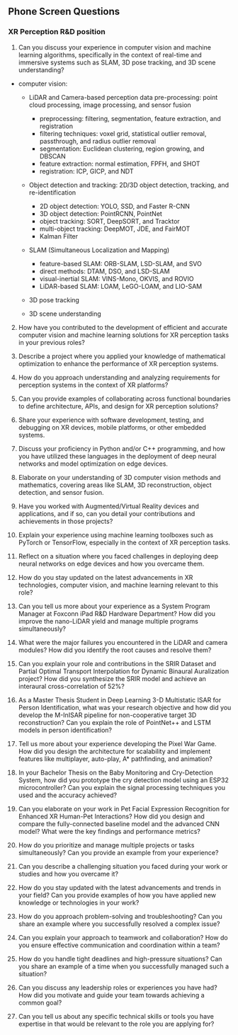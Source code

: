 <!-- possible phone screen questions -->
## Phone Screen Questions
### XR Perception R&D position
1. Can you discuss your experience in computer vision and machine learning algorithms, specifically in the context of real-time and immersive systems such as SLAM, 3D pose tracking, and 3D scene understanding?
- computer vision:
    - LiDAR and Camera-based perception data pre-processing: point cloud processing, image processing, and sensor fusion
        - preprocessing: filtering, segmentation, feature extraction, and registration
        - filtering techniques: voxel grid, statistical outlier removal, passthrough, and radius outlier removal
        - segmentation: Euclidean clustering, region growing, and DBSCAN
        - feature extraction: normal estimation, FPFH, and SHOT
        - registration: ICP, GICP, and NDT
    - Object detection and tracking: 2D/3D object detection, tracking, and re-identification
        - 2D object detection: YOLO, SSD, and Faster R-CNN
        - 3D object detection: PointRCNN, PointNet
        - object tracking: SORT, DeepSORT, and Tracktor
        - multi-object tracking: DeepMOT, JDE, and FairMOT
        - Kalman Filter
    - SLAM (Simultaneous Localization and Mapping)
        - feature-based SLAM: ORB-SLAM, LSD-SLAM, and SVO
        - direct methods: DTAM, DSO, and LSD-SLAM
        - visual-inertial SLAM: VINS-Mono, OKVIS, and ROVIO
        - LiDAR-based SLAM: LOAM, LeGO-LOAM, and LIO-SAM
    
    - 3D pose tracking
    - 3D scene understanding
  
2. How have you contributed to the development of efficient and accurate computer vision and machine learning solutions for XR perception tasks in your previous roles?

3. Describe a project where you applied your knowledge of mathematical optimization to enhance the performance of XR perception systems.

4. How do you approach understanding and analyzing requirements for perception systems in the context of XR platforms?

5. Can you provide examples of collaborating across functional boundaries to define architecture, APIs, and design for XR perception solutions?

6. Share your experience with software development, testing, and debugging on XR devices, mobile platforms, or other embedded systems.

7. Discuss your proficiency in Python and/or C++ programming, and how you have utilized these languages in the deployment of deep neural networks and model optimization on edge devices.

8. Elaborate on your understanding of 3D computer vision methods and mathematics, covering areas like SLAM, 3D reconstruction, object detection, and sensor fusion.

9. Have you worked with Augmented/Virtual Reality devices and applications, and if so, can you detail your contributions and achievements in those projects?

10. Explain your experience using machine learning toolboxes such as PyTorch or TensorFlow, especially in the context of XR perception tasks.

11. Reflect on a situation where you faced challenges in deploying deep neural networks on edge devices and how you overcame them.

12. How do you stay updated on the latest advancements in XR technologies, computer vision, and machine learning relevant to this role?


13. Can you tell us more about your experience as a System Program Manager at Foxconn iPad R&D Hardware Department? How did you improve the nano-LiDAR yield and manage multiple programs simultaneously?

14. What were the major failures you encountered in the LiDAR and camera modules? How did you identify the root causes and resolve them?
15. Can you explain your role and contributions in the SRIR Dataset and Partial Optimal Transport Interpolation for Dynamic Binaural Auralization project? How did you synthesize the SRIR model and achieve an interaural cross-correlation of 52%?
16. As a Master Thesis Student in Deep Learning 3-D Multistatic ISAR for Person Identification, what was your research objective and how did you develop the M-InISAR pipeline for non-cooperative target 3D reconstruction? Can you explain the role of PointNet++ and LSTM models in person identification?
17. Tell us more about your experience developing the Pixel War Game. How did you design the architecture for scalability and implement features like multiplayer, auto-play, A* pathfinding, and animation?
18. In your Bachelor Thesis on the Baby Monitoring and Cry-Detection System, how did you prototype the cry detection model using an ESP32 microcontroller? Can you explain the signal processing techniques you used and the accuracy achieved?
19. Can you elaborate on your work in Pet Facial Expression Recognition for Enhanced XR Human-Pet Interactions? How did you design and compare the fully-connected baseline model and the advanced CNN model? What were the key findings and performance metrics?
20. How do you prioritize and manage multiple projects or tasks simultaneously? Can you provide an example from your experience?
21. Can you describe a challenging situation you faced during your work or studies and how you overcame it?
22. How do you stay updated with the latest advancements and trends in your field? Can you provide examples of how you have applied new knowledge or technologies in your work?
23. How do you approach problem-solving and troubleshooting? Can you share an example where you successfully resolved a complex issue?
24. Can you explain your approach to teamwork and collaboration? How do you ensure effective communication and coordination within a team?
25. How do you handle tight deadlines and high-pressure situations? Can you share an example of a time when you successfully managed such a situation?
26. Can you discuss any leadership roles or experiences you have had? How did you motivate and guide your team towards achieving a common goal?
27. Can you tell us about any specific technical skills or tools you have expertise in that would be relevant to the role you are applying for?